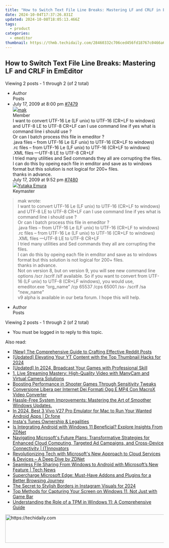 ```yaml
---
title: "How to Switch Text File Line Breaks: Mastering LF and CRLF in EmEditor"
date: 2024-10-04T17:37:26.831Z
updated: 2024-10-08T18:05:13.466Z
tags:
  - product
categories:
  - emeditor
thumbnail: https://thmb.techidaily.com/28460332c706ced456fd18767c0466a64d105614a00c30d76ebc074f7652f887.jpg
---
```


## How to Switch Text File Line Breaks: Mastering LF and CRLF in EmEditor

Viewing 2 posts - 1 through 2 (of 2 total)

* Author  
Posts
* July 17, 2009 at 8:00 pm [#7479](https://tools.techidaily.com/emeditor/products/)  
[![](https://secure.gravatar.com/avatar/8018308e3403eaa02d050e84a9e58378?s=80&d=identicon&r=g)mak](https://www.emeditor.com/forums/users/mak/ "View mak's profile")  
Member  
I want to convert UTF-16 Le (LF unix) to UTF-16 (CR+LF to windows) and UTF-8 LE to UTF-8 CR+LF can I use command line if yes what is command line i should use ?  
 Or can I batch process this file in emeditor ?  
 .java files – from UTF-16 Le (LF unix) to UTF-16 (CR+LF to windows)  
 .rc files – from UTF-16 Le (LF unix) to UTF-16 (CR+LF to windows)  
 .XML files —UTF-8 LE to UTF-8 CR+LF  
 I tried many utilities and Sed commands they all are corrupting the files.  
 I can do this by opeing each file in emditor and save as to windows format but this solution is not logical for 200+ files.  
 thanks in advance.  
July 17, 2009 at 9:52 pm [#7480](https://tools.techidaily.com/emeditor/products/)  
[![](https://secure.gravatar.com/avatar/a0a6377144ed3636f985d87303f65ed2?s=80&d=identicon&r=g)Yutaka Emura](https://www.emeditor.com/forums/users/yemura/ "View Yutaka Emura's profile")  
Keymaster  
> mak wrote:  
> I want to convert UTF-16 Le (LF unix) to UTF-16 (CR+LF to windows) and UTF-8 LE to UTF-8 CR+LF can I use command line if yes what is command line i should use ?  
> Or can I batch process this file in emeditor ?  
> .java files – from UTF-16 Le (LF unix) to UTF-16 (CR+LF to windows)  
> .rc files – from UTF-16 Le (LF unix) to UTF-16 (CR+LF to windows)  
> .XML files —UTF-8 LE to UTF-8 CR+LF  
> I tried many utilities and Sed commands they all are corrupting the files.  
> I can do this by opeing each file in emditor and save as to windows format but this solution is not logical for 200+ files.  
> thanks in advance.  
 Not on version 8, but on version 9, you will see new command line options /scr /scrlf /slf available. So if you want to convert from UTF-16 (LF unix) to UTF-8 (CR+LF windows), you would use,  
 emeditor.exe “org\_name” /cp 65537 /cps 65001 /ss- /scrlf /sa “new\_name”  
 v9 alpha is available in our beta forum. I hope this will help.
* Author  
Posts

Viewing 2 posts - 1 through 2 (of 2 total)

* You must be logged in to reply to this topic.

<ins class="adsbygoogle"
     style="display:block"
     data-ad-format="autorelaxed"
     data-ad-client="ca-pub-7571918770474297"
     data-ad-slot="1223367746"></ins>

<ins class="adsbygoogle"
     style="display:block"
     data-ad-client="ca-pub-7571918770474297"
     data-ad-slot="8358498916"
     data-ad-format="auto"
     data-full-width-responsive="true"></ins>

<span class="atpl-alsoreadstyle">Also read:</span>
<div><ul>
<li><a href="https://fox-http.techidaily.com/new-the-comprehensive-guide-to-crafting-effective-reddit-posts/"><u>[New] The Comprehensive Guide to Crafting Effective Reddit Posts</u></a></li>
<li><a href="https://youtube-webster.techidaily.com/ed-elevating-your-yt-content-with-the-top-thumbnail-hacks-for-2024/"><u>[Updated] Elevating Your YT Content with the Top Thumbnail Hacks for 2024</u></a></li>
<li><a href="https://screen-recording.techidaily.com/updated-in-2024-broadcast-your-games-with-professional-skill/"><u>[Updated] In 2024, Broadcast Your Games with Professional Skill</u></a></li>
<li><a href="https://blog-min.techidaily.com/1-live-streaming-mastery-high-quality-video-with-manycam-and-virtual-camera-solutions/"><u>1. Live Streaming Mastery: High-Quality Video with ManyCam and Virtual Camera Solutions</u></a></li>
<li><a href="https://games-able.techidaily.com/boosting-performance-in-shooter-games-through-sensitivity-tweaks/"><u>Boosting Performance in Shooter Games Through Sensitivity Tweaks</u></a></li>
<li><a href="https://some-approaches.techidaily.com/conversione-libera-per-internet-dei-formati-ogg-e-mp4-con-macrox-video-converter/"><u>Conversione Libera per Internet Dei Formati Ogg E MP4 Con MacroX Video Converter</u></a></li>
<li><a href="https://win-tricks.techidaily.com/hassle-free-system-improvements-mastering-the-art-of-smoother-windows-updates/"><u>Hassle-Free System Improvements: Mastering the Art of Smoother Windows Updates.</u></a></li>
<li><a href="https://screen-mirror.techidaily.com/in-2024-best-3-vivo-v27-pro-emulator-for-mac-to-run-your-wanted-android-apps-drfone-by-drfone-android/"><u>In 2024, Best 3 Vivo V27 Pro Emulator for Mac to Run Your Wanted Android Apps | Dr.fone</u></a></li>
<li><a href="https://instagram-clips.techidaily.com/instas-tunes-ownership-and-legalities/"><u>Insta's Tunes Ownership & Legalities</u></a></li>
<li><a href="https://win-tricks.techidaily.com/is-integrating-android-with-windows-11-beneficial-explore-insights-from-zdnet/"><u>Is Integrating Android with Windows 11 Beneficial? Explore Insights From ZDNet</u></a></li>
<li><a href="https://win-tricks.techidaily.com/navigating-microsofts-future-plans-transformative-strategies-for-enhanced-cloud-computing-targeted-ad-campaigns-and-cross-device-connectivity-itinnovators.m243/"><u>Navigating Microsoft's Future Plans: Transformative Strategies for Enhanced Cloud Computing, Targeted Ad Campaigns, and Cross-Device Connectivity | ITInnovators</u></a></li>
<li><a href="https://win-tricks.techidaily.com/revolutionizing-tech-with-microsofts-new-approach-to-cloud-services-and-devices-a-deep-dive-by-zdnet/"><u>Revolutionizing Tech with Microsoft's New Approach to Cloud Services & Devices – A Deep Dive by ZDNet</u></a></li>
<li><a href="https://win-tricks.techidaily.com/seamless-file-sharing-from-windows-to-android-with-microsofts-new-feature-tech-news/"><u>Seamless File Sharing From Windows to Android with Microsoft’s New Feature | Tech News</u></a></li>
<li><a href="https://win-tricks.techidaily.com/supercharge-microsoft-edge-must-have-addons-and-plugins-for-a-better-browsing-journey/"><u>Supercharge Microsoft Edge: Must-Have Addons and Plugins for a Better Browsing Journey</u></a></li>
<li><a href="https://instagram-video-files.techidaily.com/the-secret-to-stylish-borders-in-instagram-visuals-for-2024/"><u>The Secret to Stylish Borders in Instagram Visuals for 2024</u></a></li>
<li><a href="https://win-tricks.techidaily.com/top-methods-for-capturing-your-screen-on-windows-11-not-just-with-game-bar/"><u>Top Methods for Capturing Your Screen on Windows 11, Not Just with Game Bar</u></a></li>
<li><a href="https://win-tricks.techidaily.com/understanding-the-role-of-a-tpm-in-windows-11-a-comprehensive-guide/"><u>Understanding the Role of a TPM in Windows 11: A Comprehensive Guide</u></a></li>
</ul></div>

<!-- affiliate ads begin -->
<a href="https://ephamedtechinc.pxf.io/c/5597632/2137213/26400" target="_top" id="2137213">
  <img src="//a.impactradius-go.com/display-ad/26400-2137213" border="0" alt="https://techidaily.com" width="728" height="90"/>
</a>
<img height="0" width="0" src="https://ephamedtechinc.pxf.io/i/5597632/2137213/26400" style="position:absolute;visibility:hidden;" border="0" />
<!-- affiliate ads end -->

